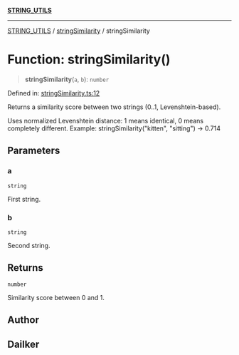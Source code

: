 [**STRING_UTILS**](../../README.md)

***

[STRING_UTILS](../../README.md) / [stringSimilarity](../README.md) / stringSimilarity

# Function: stringSimilarity()

> **stringSimilarity**(`a`, `b`): `number`

Defined in: [stringSimilarity.ts:12](https://github.com/dailker/everyutil/blob/b3489bb6f319079994023a8bfde262e0cfc42fe7/src/string/stringSimilarity.ts#L12)

Returns a similarity score between two strings (0..1, Levenshtein-based).

Uses normalized Levenshtein distance: 1 means identical, 0 means completely different.
Example: stringSimilarity("kitten", "sitting") → 0.714

## Parameters

### a

`string`

First string.

### b

`string`

Second string.

## Returns

`number`

Similarity score between 0 and 1.

## Author

## Dailker
